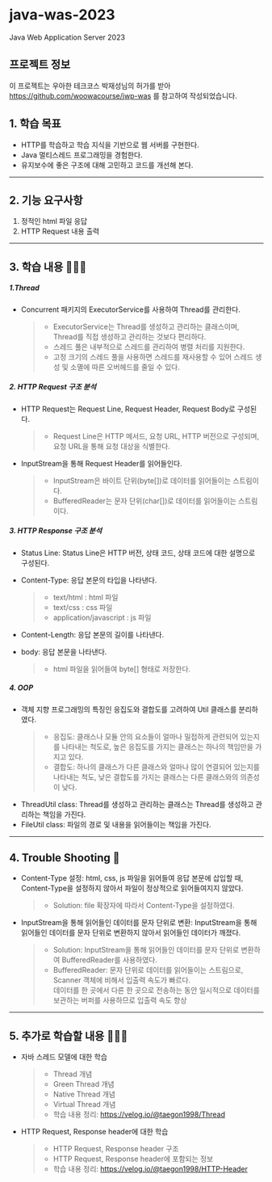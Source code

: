 # java-was-2023

Java Web Application Server 2023

## 프로젝트 정보 

이 프로젝트는 우아한 테크코스 박재성님의 허가를 받아 https://github.com/woowacourse/jwp-was 
를 참고하여 작성되었습니다.

## 1. 학습 목표 
- HTTP를 학습하고 학습 지식을 기반으로 웹 서버를 구현한다.
- Java 멀티스레드 프로그래밍을 경험한다.
- 유지보수에 좋은 구조에 대해 고민하고 코드를 개선해 본다.

---

## 2. 기능 요구사항
1. 정적인 html 파일 응답
2. HTTP Request 내용 출력

---

## 3. 학습 내용 👨🏻‍💻

##### 1.Thread
- Concurrent 패키지의 ExecutorService를 사용하여 Thread를 관리한다.
  >- ExecutorService는 Thread를 생성하고 관리하는 클래스이며, Thread를 직접 생성하고 관리하는 것보다 편리하다.
  >- 스레드 풀은 내부적으로 스레드를 관리하여 병렬 처리를 지원한다.
  >- 고정 크기의 스레드 풀을 사용하면 스레드를 재사용할 수 있어 스레드 생성 및 소멸에 따른 오버헤드를 줄일 수 있다.

##### 2. HTTP Request 구조 분석
- HTTP Request는 Request Line, Request Header, Request Body로 구성된다.
  >- Request Line은 HTTP 메서드, 요청 URL, HTTP 버전으로 구성되며, 요청 URL을 통해 요청 대상을 식별한다.
- InputStream을 통해 Request Header를 읽어들인다.
  >- InputStream은 바이트 단위(byte[])로 데이터를 읽어들이는 스트림이다.
  >- BufferedReader는 문자 단위(char[])로 데이터를 읽어들이는 스트림이다.

##### 3. HTTP Response 구조 분석
- Status Line: Status Line은 HTTP 버전, 상태 코드, 상태 코드에 대한 설명으로 구성된다.

- Content-Type: 응답 본문의 타입을 나타낸다.
  >- text/html : html 파일
  >- text/css : css 파일
  >- application/javascript : js 파일
- Content-Length: 응답 본문의 길이를 나타낸다.
- body: 응답 본문을 나타낸다.
  >- html 파일을 읽어들여 byte[] 형태로 저장한다.

##### 4. OOP
- 객체 지향 프로그래밍의 특징인 응집도와 결합도를 고려하여 Util 클래스를 분리하였다.
  >- 응집도: 클래스나 모듈 안의 요소들이 얼마나 밀접하게 관련되어 있는지를 나타내는 척도로, 높은 응집도를 가지는 클래스는 하나의 책임만을 가지고 있다.
  >- 결합도: 하나의 클래스가 다른 클래스와 얼마나 많이 연결되어 있는지를 나타내는 척도, 낮은 결합도를 가지는 클래스는 다른 클래스와의 의존성이 낮다.
- ThreadUtil class: Thread를 생성하고 관리하는 클래스는 Thread를 생성하고 관리하는 책임을 가진다.
- FileUtil class: 파일의 경로 및 내용을 읽어들이는 책임을 가진다.

---

## 4. Trouble Shooting 🚀
- Content-Type 설정: html, css, js 파일을 읽어들여 응답 본문에 삽입할 때, Content-Type을 설정하지 않아서 파일이 정상적으로 읽어들여지지 않았다.
  >- Solution: file 확장자에 따라서 Content-Type을 설정하였다.
- InputStream을 통해 읽어들인 데이터를 문자 단위로 변환: InputStream을 통해 읽어들인 데이터를 문자 단위로 변환하지 않아서 읽어들인 데이터가 깨졌다.
  >- Solution: InputStream을 통해 읽어들인 데이터를 문자 단위로 변환하여 BufferedReader를 사용하였다.
  >- BufferedReader: 문자 단위로 데이터를 읽어들이는 스트림으로, Scanner 객체에 비해서 입출력 속도가 빠르다.<br>
     데이터를 한 곳에서 다른 한 곳으로 전송하는 동안 일시적으로 데이터를 보관하는 버퍼를 사용하므로 입출력 속도 향상


---

## 5. 추가로 학습할 내용 👨🏻‍💻
- 자바 스레드 모델에 대한 학습
  >- Thread 개념
  >- Green Thread 개념
  >- Native Thread 개념
  >- Virtual Thread 개념
  >- 학습 내용 정리: https://velog.io/@taegon1998/Thread
- HTTP Request, Response header에 대한 학습
  >- HTTP Request, Response header 구조
  >- HTTP Request, Response header에 포함되는 정보
  >- 학습 내용 정리: https://velog.io/@taegon1998/HTTP-Header